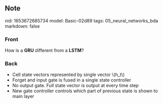 ## Note
nid: 1653672685734
model: Basic-02d89
tags: 05_neural_networks_bda
markdown: false

### Front
How is a <b>GRU</b> different from a <b>LSTM</b>?

### Back
<ul>
  <li>Cell state vectors represented by single vector \(h_t\)
  <li>Forget and input gate is fused in a single state controller
  <li>No output gate. Full state vector is output at every time
  step
  <li>New gate controller controls which part of previous state is
  shown to main layer
</ul>
